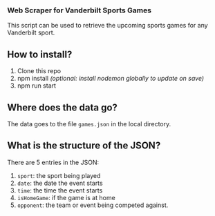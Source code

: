 ### Web Scraper for Vanderbilt Sports Games

This script can be used to retrieve the upcoming sports games for any Vanderbilt sport.

## How to install?

1. Clone this repo
2. npm install *(optional: install nodemon globally to update on save)*
3. npm run start

## Where does the data go?

The data goes to the file `games.json` in the local directory.

## What is the structure of the JSON?

There are 5 entries in the JSON:

1. `sport`: the sport being played
2. `date`: the date the event starts
3. `time`: the time the event starts
4. `isHomeGame`: if the game is at home
5. `opponent`: the team or event being competed against.
